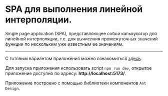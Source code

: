 # SPA для выполнения линейной интерполяции.

Single page application (SPA), представляющее собой калькулятор для линейной интерполяции, т.е. для вычислния промежуточных значений функции по нескольким уже известным ее значениям.

---

С готовым вариантом приложения можно ознакомиться [здесь](https://rotckinan.github.io/linear-interpolation/). <br/>

Для запуска приложения использовать script `npm run dev`, открытое приложение доступно по адресу: **http://localhost:5173/**.

Приложение построено с помощью библиотеки компонентов `Ant Design`.